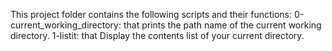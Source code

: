 This project folder contains the following scripts and their functions:
    0-current_working_directory: that prints the path name of the current working directory.
    1-listit: that Display the contents list of your current directory.
